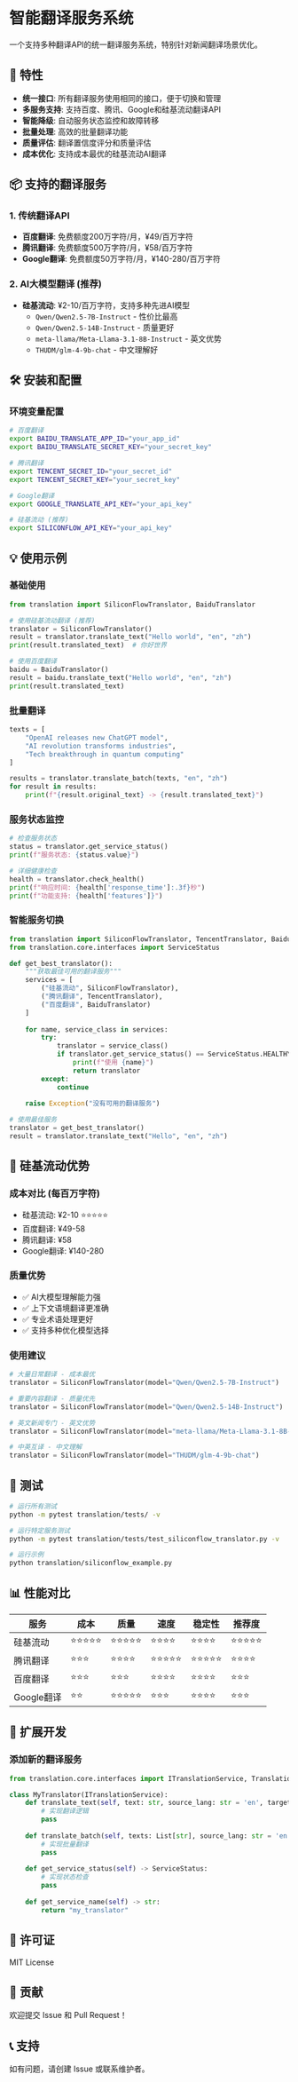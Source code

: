 # 智能翻译服务系统

一个支持多种翻译API的统一翻译服务系统，特别针对新闻翻译场景优化。

## 🚀 特性

- **统一接口**: 所有翻译服务使用相同的接口，便于切换和管理
- **多服务支持**: 支持百度、腾讯、Google和硅基流动翻译API
- **智能降级**: 自动服务状态监控和故障转移
- **批量处理**: 高效的批量翻译功能
- **质量评估**: 翻译置信度评分和质量评估
- **成本优化**: 支持成本最优的硅基流动AI翻译

## 📦 支持的翻译服务

### 1. 传统翻译API
- **百度翻译**: 免费额度200万字符/月，¥49/百万字符
- **腾讯翻译**: 免费额度500万字符/月，¥58/百万字符  
- **Google翻译**: 免费额度50万字符/月，¥140-280/百万字符

### 2. AI大模型翻译 (推荐)
- **硅基流动**: ¥2-10/百万字符，支持多种先进AI模型
  - `Qwen/Qwen2.5-7B-Instruct` - 性价比最高
  - `Qwen/Qwen2.5-14B-Instruct` - 质量更好
  - `meta-llama/Meta-Llama-3.1-8B-Instruct` - 英文优势
  - `THUDM/glm-4-9b-chat` - 中文理解好

## 🛠️ 安装和配置

### 环境变量配置

```bash
# 百度翻译
export BAIDU_TRANSLATE_APP_ID="your_app_id"
export BAIDU_TRANSLATE_SECRET_KEY="your_secret_key"

# 腾讯翻译
export TENCENT_SECRET_ID="your_secret_id"
export TENCENT_SECRET_KEY="your_secret_key"

# Google翻译
export GOOGLE_TRANSLATE_API_KEY="your_api_key"

# 硅基流动 (推荐)
export SILICONFLOW_API_KEY="your_api_key"
```

## 💡 使用示例

### 基础使用

```python
from translation import SiliconFlowTranslator, BaiduTranslator

# 使用硅基流动翻译 (推荐)
translator = SiliconFlowTranslator()
result = translator.translate_text("Hello world", "en", "zh")
print(result.translated_text)  # 你好世界

# 使用百度翻译
baidu = BaiduTranslator()
result = baidu.translate_text("Hello world", "en", "zh")
print(result.translated_text)
```

### 批量翻译

```python
texts = [
    "OpenAI releases new ChatGPT model",
    "AI revolution transforms industries",
    "Tech breakthrough in quantum computing"
]

results = translator.translate_batch(texts, "en", "zh")
for result in results:
    print(f"{result.original_text} -> {result.translated_text}")
```

### 服务状态监控

```python
# 检查服务状态
status = translator.get_service_status()
print(f"服务状态: {status.value}")

# 详细健康检查
health = translator.check_health()
print(f"响应时间: {health['response_time']:.3f}秒")
print(f"功能支持: {health['features']}")
```

### 智能服务切换

```python
from translation import SiliconFlowTranslator, TencentTranslator, BaiduTranslator
from translation.core.interfaces import ServiceStatus

def get_best_translator():
    """获取最佳可用的翻译服务"""
    services = [
        ("硅基流动", SiliconFlowTranslator),
        ("腾讯翻译", TencentTranslator), 
        ("百度翻译", BaiduTranslator)
    ]
    
    for name, service_class in services:
        try:
            translator = service_class()
            if translator.get_service_status() == ServiceStatus.HEALTHY:
                print(f"使用 {name}")
                return translator
        except:
            continue
    
    raise Exception("没有可用的翻译服务")

# 使用最佳服务
translator = get_best_translator()
result = translator.translate_text("Hello", "en", "zh")
```

## 🎯 硅基流动优势

### 成本对比 (每百万字符)
- 硅基流动: ¥2-10 ⭐⭐⭐⭐⭐
- 百度翻译: ¥49-58
- 腾讯翻译: ¥58  
- Google翻译: ¥140-280

### 质量优势
- ✅ AI大模型理解能力强
- ✅ 上下文语境翻译更准确
- ✅ 专业术语处理更好
- ✅ 支持多种优化模型选择

### 使用建议
```python
# 大量日常翻译 - 成本最优
translator = SiliconFlowTranslator(model="Qwen/Qwen2.5-7B-Instruct")

# 重要内容翻译 - 质量优先  
translator = SiliconFlowTranslator(model="Qwen/Qwen2.5-14B-Instruct")

# 英文新闻专门 - 英文优势
translator = SiliconFlowTranslator(model="meta-llama/Meta-Llama-3.1-8B-Instruct")

# 中英互译 - 中文理解
translator = SiliconFlowTranslator(model="THUDM/glm-4-9b-chat")
```

## 🧪 测试

```bash
# 运行所有测试
python -m pytest translation/tests/ -v

# 运行特定服务测试
python -m pytest translation/tests/test_siliconflow_translator.py -v

# 运行示例
python translation/siliconflow_example.py
```

## 📊 性能对比

| 服务 | 成本 | 质量 | 速度 | 稳定性 | 推荐度 |
|------|------|------|------|--------|--------|
| 硅基流动 | ⭐⭐⭐⭐⭐ | ⭐⭐⭐⭐⭐ | ⭐⭐⭐⭐ | ⭐⭐⭐⭐ | ⭐⭐⭐⭐⭐ |
| 腾讯翻译 | ⭐⭐⭐ | ⭐⭐⭐⭐ | ⭐⭐⭐⭐⭐ | ⭐⭐⭐⭐⭐ | ⭐⭐⭐⭐ |
| 百度翻译 | ⭐⭐⭐ | ⭐⭐⭐ | ⭐⭐⭐⭐ | ⭐⭐⭐⭐ | ⭐⭐⭐ |
| Google翻译 | ⭐⭐ | ⭐⭐⭐⭐⭐ | ⭐⭐⭐ | ⭐⭐⭐⭐ | ⭐⭐⭐ |

## 🔧 扩展开发

### 添加新的翻译服务

```python
from translation.core.interfaces import ITranslationService, TranslationResult

class MyTranslator(ITranslationService):
    def translate_text(self, text: str, source_lang: str = 'en', target_lang: str = 'zh') -> TranslationResult:
        # 实现翻译逻辑
        pass
    
    def translate_batch(self, texts: List[str], source_lang: str = 'en', target_lang: str = 'zh') -> List[TranslationResult]:
        # 实现批量翻译
        pass
    
    def get_service_status(self) -> ServiceStatus:
        # 实现状态检查
        pass
    
    def get_service_name(self) -> str:
        return "my_translator"
```

## 📝 许可证

MIT License

## 🤝 贡献

欢迎提交 Issue 和 Pull Request！

## 📞 支持

如有问题，请创建 Issue 或联系维护者。